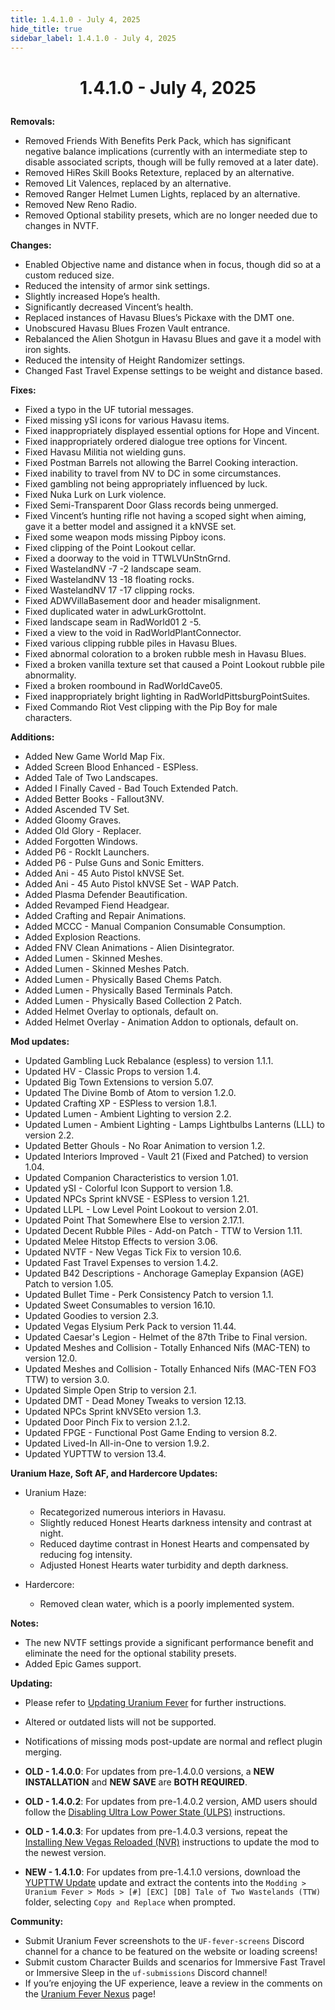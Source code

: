 ```yaml
---
title: 1.4.1.0 - July 4, 2025
hide_title: true
sidebar_label: 1.4.1.0 - July 4, 2025
---
```


# <p align="center"> 1.4.1.0 - July 4, 2025 </p>

**Removals:**
- Removed Friends With Benefits Perk Pack, which has significant negative balance implications (currently with an intermediate step to disable associated scripts, though will be fully removed at a later date).
- Removed HiRes Skill Books Retexture, replaced by an alternative.
- Removed Lit Valences, replaced by an alternative.
- Removed Ranger Helmet Lumen Lights, replaced by an alternative.
- Removed New Reno Radio.
- Removed Optional stability presets, which are no longer needed due to changes in NVTF.

**Changes:**
- Enabled Objective name and distance when in focus, though did so at a custom reduced size.
- Reduced the intensity of armor sink settings.
- Slightly increased Hope’s health.
- Significantly decreased Vincent’s health.
- Replaced instances of Havasu Blues’s Pickaxe with the DMT one.
- Unobscured Havasu Blues Frozen Vault entrance.
- Rebalanced the Alien Shotgun in Havasu Blues and gave it a model with iron sights.
- Reduced the intensity of Height Randomizer settings.
- Changed Fast Travel Expense settings to be weight and distance based.

**Fixes:**
- Fixed a typo in the UF tutorial messages.
- Fixed missing ySI icons for various Havasu items.
- Fixed inappropriately displayed essential options for Hope and Vincent.
- Fixed inappropriately ordered dialogue tree options for Vincent.
- Fixed Havasu Militia not wielding guns.
- Fixed Postman Barrels not allowing the Barrel Cooking interaction.
- Fixed inability to travel from NV to DC in some circumstances.
- Fixed gambling not being appropriately influenced by luck.
- Fixed Nuka Lurk on Lurk violence.
- Fixed Semi-Transparent Door Glass records being unmerged.
- Fixed Vincent’s hunting rifle not having a scoped sight when aiming, gave it a better model and assigned it a kNVSE set.
- Fixed some weapon mods missing Pipboy icons.
- Fixed clipping of the Point Lookout cellar.
- Fixed a doorway to the void in TTWLVUnStnGrnd.
- Fixed WastelandNV -7 -2 landscape seam.
- Fixed WastelandNV 13 -18 floating rocks.
- Fixed WastelandNV 17 -17 clipping rocks.
- Fixed ADWVillaBasement door and header misalignment.
- Fixed duplicated water in adwLurkGrottoInt.
- Fixed landscape seam in RadWorld01 2 -5.
- Fixed a view to the void in RadWorldPlantConnector.
- Fixed various clipping rubble piles in Havasu Blues.
- Fixed abnormal coloration to a broken rubble mesh in Havasu Blues.
- Fixed a broken vanilla texture set that caused a Point Lookout rubble pile abnormality.
- Fixed a broken roombound in RadWorldCave05.
- Fixed inappropriately bright lighting in RadWorldPittsburgPointSuites.
- Fixed Commando Riot Vest clipping with the Pip Boy for male characters.

**Additions:**
- Added New Game World Map Fix.
- Added Screen Blood Enhanced - ESPless.
- Added Tale of Two Landscapes.
- Added I Finally Caved - Bad Touch Extended Patch.
- Added Better Books - Fallout3NV.
- Added Ascended TV Set.
- Added Gloomy Graves.
- Added Old Glory - Replacer.
- Added Forgotten Windows.
- Added P6 - RockIt Launchers.
- Added P6 - Pulse Guns and Sonic Emitters.
- Added Ani - 45 Auto Pistol kNVSE Set.
- Added Ani - 45 Auto Pistol kNVSE Set - WAP Patch.
- Added Plasma Defender Beautification.
- Added Revamped Fiend Headgear.
- Added Crafting and Repair Animations.
- Added MCCC - Manual Companion Consumable Consumption.
- Added Explosion Reactions.
- Added FNV Clean Animations - Alien Disintegrator.
- Added Lumen - Skinned Meshes.
- Added Lumen - Skinned Meshes Patch.
- Added Lumen - Physically Based Chems Patch.
- Added Lumen - Physically Based Terminals Patch.
- Added Lumen - Physically Based Collection 2 Patch.
- Added Helmet Overlay to optionals, default on.
- Added Helmet Overlay - Animation Addon to optionals, default on.

**Mod updates:**
- Updated Gambling Luck Rebalance (espless) to version 1.1.1.
- Updated HV - Classic Props to version 1.4.
- Updated Big Town Extensions to version 5.07.
- Updated The Divine Bomb of Atom to version 1.2.0.
- Updated Crafting XP - ESPless to version 1.8.1.
- Updated Lumen - Ambient Lighting to version 2.2.
- Updated Lumen - Ambient Lighting - Lamps Lightbulbs Lanterns (LLL) to version 2.2.
- Updated Better Ghouls - No Roar Animation to version 1.2.
- Updated Interiors Improved - Vault 21 (Fixed and Patched) to version 1.04.
- Updated Companion Characteristics to version 1.01.
- Updated ySI - Colorful Icon Support to version 1.8.
- Updated NPCs Sprint kNVSE - ESPless to version 1.21.
- Updated LLPL - Low Level Point Lookout to version 2.01.
- Updated Point That Somewhere Else to version 2.17.1.
- Updated Decent Rubble Piles - Add-on Patch - TTW to Version 1.11.
- Updated Melee Hitstop Effects to version 3.06.
- Updated NVTF - New Vegas Tick Fix to version 10.6.
- Updated Fast Travel Expenses  to version 1.4.2.
- Updated B42 Descriptions  - Anchorage Gameplay Expansion (AGE) Patch to version 1.05.
- Updated Bullet Time - Perk Consistency Patch to version 1.1.
- Updated Sweet Consumables to version 16.10.
- Updated Goodies to version 2.3.
- Updated Vegas Elysium Perk Pack to version 11.44.
- Updated Caesar's Legion - Helmet of the 87th Tribe to Final version.
- Updated Meshes and Collision - Totally Enhanced Nifs (MAC-TEN) to version 12.0.
- Updated Meshes and Collision - Totally Enhanced Nifs (MAC-TEN FO3 TTW)  to version 3.0.
- Updated Simple Open Strip to version 2.1.
- Updated DMT - Dead Money Tweaks to version 12.13.
- Updated NPCs Sprint kNVSEto version 1.3.
- Updated Door Pinch Fix to version 2.1.2.
- Updated FPGE - Functional Post Game Ending to version 8.2.
- Updated Lived-In All-in-One to version 1.9.2.
- Updated YUPTTW to version 13.4.

**Uranium Haze, Soft AF, and Hardercore Updates:**
- Uranium Haze:
  - Recategorized numerous interiors in Havasu.
  - Slightly reduced Honest Hearts darkness intensity and contrast at night.
  - Reduced daytime contrast in Honest Hearts and compensated by reducing fog intensity.
  - Adjusted Honest Hearts water turbidity and depth darkness.

- Hardercore:
  - Removed clean water, which is a poorly implemented system.

**Notes:**
- The new NVTF settings provide a significant performance benefit and eliminate the need for the optional stability presets.
- Added Epic Games support.

**Updating:**
- Please refer to [Updating Uranium Fever](https://uraniumfever.net/docs/updating/) for further instructions.
- Altered or outdated lists will not be supported.
- Notifications of missing mods post-update are normal and reflect plugin merging.

- **OLD - 1.4.0.0**: For updates from pre-1.4.0.0 versions, a **NEW INSTALLATION** and **NEW SAVE** are **BOTH REQUIRED**.
- **OLD - 1.4.0.2**: For updates from pre-1.4.0.2 version, AMD users should follow the [Disabling Ultra Low Power State (ULPS)](https://uraniumfever.net/docs/setupinstructions/#-nvidia-users---applying-nvidia-profile-) instructions.
- **OLD - 1.4.0.3**: For updates from pre-1.4.0.3 versions, repeat the [Installing New Vegas Reloaded (NVR)](https://uraniumfever.net/docs/setupinstructions/#-installing-new-vegas-reloaded-nvr-) instructions to update the mod to the newest version.
- **NEW - 1.4.1.0**: For updates from pre-1.4.1.0 versions, download the [YUPTTW Update](https://mods-us.021602a00fef52121b40ec364baa4392.r2.cloudflarestorage.com/2/2403/133/250703-155348-zkCXj-YUPTTW_13.4.7z?response-content-disposition=attachment%3B%20filename%3D%22YUPTTW%2013.4-133-13.4.0-2025.07.03-%5Bmod.pub%5D.7z%22&response-content-type=application%2Fx-7z-compressed&X-Amz-Content-Sha256=UNSIGNED-PAYLOAD&X-Amz-Algorithm=AWS4-HMAC-SHA256&X-Amz-Credential=fd617bf7789300afd4fa986056cd6cdf%2F20250704%2Fauto%2Fs3%2Faws4_request&X-Amz-Date=20250704T140359Z&X-Amz-SignedHeaders=host&X-Amz-Expires=21600&X-Amz-Signature=acef0bcd25b05db834467182f901195fbb15c603938e59f7478c4e7b432c1f65) update and extract the contents into the `Modding > Uranium Fever > Mods > [#] [EXC] [DB] Tale of Two Wastelands (TTW)` folder, selecting `Copy and Replace` when prompted.

 **Community:**
- Submit Uranium Fever screenshots to the `UF-fever-screens` Discord channel for a chance to be featured on the website or loading screens!
- Submit custom Character Builds and scenarios for Immersive Fast Travel or Immersive Sleep in the `uf-submissions` Discord channel!
- If you’re enjoying the UF experience, leave a review in the comments on the [Uranium Fever Nexus](https://www.nexusmods.com/newvegas/mods/89815?tab=posts&BH=3) page!
